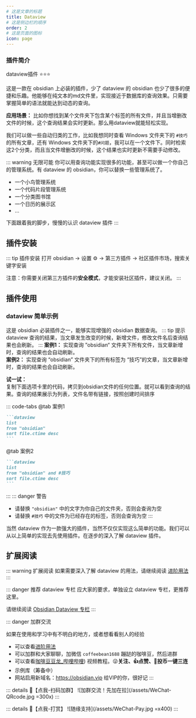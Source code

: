 ```yaml
---
# 这是文章的标题
title: Dataview
# 这是侧边栏的顺序
order: 2
# 这是页面的图标
icon: page
---
```

### 插件简介  
dataview插件  ⭐️⭐️⭐️  

这是一款在 obsidian 上必装的插件，少了 dataview 的 obsidian 也少了很多的便捷和乐趣。他能够在纯文本的md文件里，实现接近于数据库的查询效果。只需要掌握简单的语法就能达到动态的查询。  
  
**应用场景：**
比如你想找到某个文件夹下包含某个标签的所有文件，并且当增删改文件的时候，这个查询结果会实时更新。那么用dataview就能轻松实现。  
  
我们可以做一些自动归类的工作，比如我想同时查看 Windows 文件夹下的 `#技巧` 的所有文章，还有 Windows 文件夹下的`#问题`，我可以在一个文件下。同时检索这2个分类，而且当文件增删改的时候，这个结果也实时更新不需要手动修改。

::: warning 无限可能
你可以用查询功能实现很多的功能，甚至可以做一个你自己的管理系统。有 dataview 的 obsidian，你可以替换一些管理系统了。

- 一个小鸟管理系统
- 一个代码片段管理系统
- 一个分类图书馆
- 一个日历的展示区
- ...

下面跟着我的脚步，慢慢的认识 dataview 插件
:::

## 插件安装
::: tip 插件安装
打开 obsidian → 设置 ⚙️ → 第三方插件 → 社区插件市场，搜索关键字安装

注意：你需要关闭第三方插件的**安全模式**，才能安装社区插件，建议关闭。
:::

## 插件使用
### dataview 简单示例
这是 obsidian 必装插件之一，能够实现增强的 obsidian 数据查询。
::: tip 提示
dataview 查询的结果，当文章发生改变的时候，新增文件，修改文件名后查询结果也会刷新。
:::
**案例1：**
实现查询 ”obsidian“ 文件夹下所有文件，当文章新增时，查询的结果也会自动刷新。  
**案例2：**
实现查询 “obsidian” 文件夹下的所有标签为 “技巧”的文章，当文章新增时，查询的结果也会自动刷新。

**试一试：**  
复制下面选项卡里的代码，拷贝到obsidian文件的任何位置。就可以看到查询的结果。查询的结果展示为列表，文件名带有链接，按照创建时间排序

::: code-tabs
@tab 案例1
````markdown
```dataview
list
from "obsidian"
sort file.ctime desc
```
````
@tab 案例2
````markdown
```dataview
list
from "obsidian" and #技巧
sort file.ctime desc
```
````
:::
::: danger 警告
- 请替换 `"obsidian"` 中的文字为你自己的文件夹，否则会查询为空
- 请替换 `#技巧` 中的文件为已经存在的标签，否则会查询为空
:::


当然 dataview 作为一款强大的插件，当然不仅仅实现这么简单的功能。我们可以从以上简单的实现去先使用插件。在逐步的深入了解 dataview 插件。

## 扩展阅读
::: warning 扩展阅读
如果需要深入了解 dataview 的用法，请继续阅读 [进阶用法](/zh/advanced/)
:::

::: danger 推荐 dataview 专栏
应大家的要求，单独设立 dataview 专栏，更推荐这里。

请继续阅读 [Obsidian Dataview 专栏](/zh/dataview/README.md)
:::

::: danger 加群交流

如果在使用和学习中有不明白的地方，或者想看看别人的经验
- 可以查看[进阶用法](/zh/advanced)
- 可以加群和大家聊聊，加微信 `coffeebean1688` 蹦跶的咖啡豆，然后进群
- 可以查看[咖啡豆豆龙_哔哩哔哩](https://space.bilibili.com/618777356)) 视频教程。😜**关注、👍点赞、📀投币一键三连**
- 示例库（筹备中）
- 网站启用新域名：https://obsidian.vip 给VIP的你，很好记
:::

::: details 🌱【点我-扫码加群】
![加群交流！先加在拉](/assets/WeChat-QRcode.jpg =300x) 
::: 

::: details 🍻【点我-打赏】
![随缘支持](/assets/WeChat-Pay.jpg =x400)
::: 

